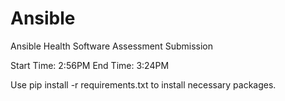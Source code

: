 # Ansible
Ansible Health Software Assessment Submission

Start Time: 2:56PM
End Time: 3:24PM

Use pip install -r requirements.txt to install necessary packages.